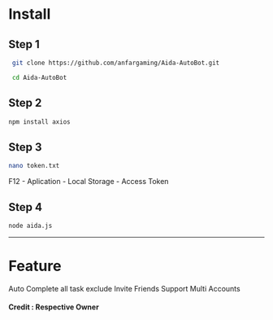 # Install

## Step 1

```bash
 git clone https://github.com/anfargaming/Aida-AutoBot.git
```
```bash
 cd Aida-AutoBot
```

## Step 2

```bash
npm install axios
```

## Step 3

```bash
nano token.txt
```
F12 - Aplication - Local Storage - Access Token

## Step 4

```bash
node aida.js
```

--------------------------------------------------------------

# Feature

Auto Complete all task exclude Invite Friends
Support Multi Accounts



#### Credit : Respective Owner
